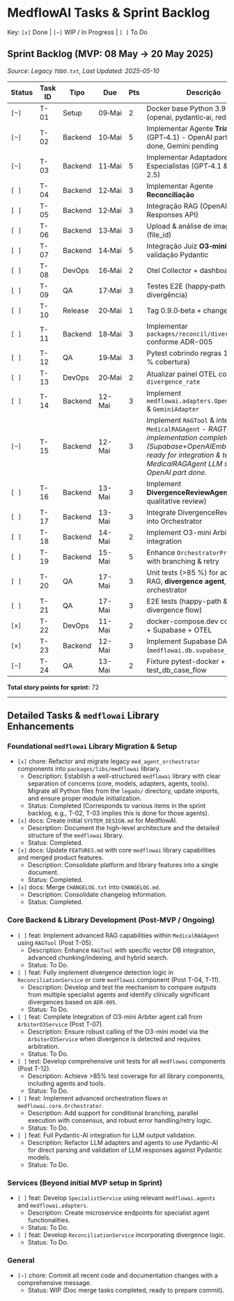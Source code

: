 # MedflowAI Tasks & Sprint Backlog

Key: `[x]` Done | `[~]` WIP / In Progress | `[ ]` To Do

## Sprint Backlog (MVP: 08 May → 20 May 2025)

*Source: Legacy `TODO.txt`, Last Updated: 2025-05-10*

| Status | Task ID | Tipo    | Due    | Pts | Descrição                                                      |
|--------|---------|---------|--------|-----|----------------------------------------------------------------|
| `[~]`  | T-01    | Setup   | 09‑Mai | 2   | Docker base Python 3.9 + libs (openai, pydantic‑ai, redis, otel) |
| `[~]`  | T-02    | Backend | 10‑Mai | 5   | Implementar Agente **Triagem** (GPT‑4.1) - OpenAI part partially done, Gemini pending |
| `[~]`  | T-03    | Backend | 11‑Mai | 5   | Implementar Adaptadores Especialistas (GPT‑4.1 & Gemini 2.5)   |
| `[ ]`  | T-04    | Backend | 12‑Mai | 3   | Implementar Agente **Reconciliação**                             |
| `[ ]`  | T-05    | Backend | 12‑Mai | 3   | Integração RAG (OpenAI Responses API)                          |
| `[ ]`  | T-06    | Backend | 13‑Mai | 3   | Upload & análise de imagens (file_id)                          |
| `[ ]`  | T-07    | Backend | 14‑Mai | 5   | Integração Juiz **O3‑mini** + validação Pydantic               |
| `[ ]`  | T-08    | DevOps  | 16‑Mai | 2   | Otel Collector + dashboards                                    |
| `[ ]`  | T-09    | QA      | 17‑Mai | 3   | Testes E2E (happy‑path & divergência)                          |
| `[ ]`  | T-10    | Release | 20‑Mai | 1   | Tag 0.9.0‑beta + changelog                                     |
| `[ ]`  | T-11    | Backend | 18‑Mai | 3   | Implementar `packages/reconcil/divergence.py` conforme ADR-005 |
| `[ ]`  | T-12    | QA      | 19‑Mai | 3   | Pytest cobrindo regras 1-5 (≥ 90 % cobertura)                  |
| `[ ]`  | T-13    | DevOps  | 20‑Mai | 2   | Atualizar painel OTEL com `divergence_rate`                    |
| `[ ]`  | T-14    | Backend | 12-Mai | 3   | Implement `medflowai.adapters.OpenAIAdapter` & `GeminiAdapter` |
| `[~]`  | T-15    | Backend | 12-Mai | 3   | Implement `RAGTool` & integrate into `MedicalRAGAgent` - _RAGTool implementation complete (Supabase+OpenAIEmbeddings), ready for integration & testing. MedicalRAGAgent LLM synthesis OpenAI part done._ |
| `[ ]`  | T-16    | Backend | 13-Mai | 3   | Implement **DivergenceReviewAgent** (LLM qualitative review) |
| `[ ]`  | T-17    | Backend | 13-Mai | 3   | Integrate DivergenceReviewAgent into Orchestrator |
| `[ ]`  | T-18    | Backend | 14-Mai | 2   | Implement O3-mini Arbiter stub integration |
| `[ ]`  | T-19    | Backend | 15-Mai | 5   | Enhance `OrchestratorPrincipal` with branching & retry |
| `[ ]`  | T-20    | QA      | 17-Mai | 3   | Unit tests (>85 %) for adapters, RAG, **divergence agent**, orchestrator |
| `[ ]`  | T-21    | QA      | 17-Mai | 3   | E2E tests (happy-path & divergence flow)                      |
| `[x]`  | T-22    | DevOps  | 11-Mai | 2   | docker-compose.dev com Redis + Supabase + OTEL |
| `[x]`  | T-23    | Backend | 12-Mai | 3   | Implement Supabase DAL (`medflowai.db.supabase_client`) |
| `[~]`  | T-24    | QA      | 13-Mai | 2   | Fixture pytest-docker + test_db_case_flow |

**Total story points for sprint:** 72

---

## Detailed Tasks & `medflowai` Library Enhancements

### Foundational `medflowai` Library Migration & Setup

*   `[x]` chore: Refactor and migrate legacy `med_agent_orchestrator` components into `packages/libs/medflowai` library.
    *   Description: Establish a well-structured `medflowai` library with clear separation of concerns (core, models, adapters, agents, tools). Migrate all Python files from the `legado/` directory, update imports, and ensure proper module initialization.
    *   Status: Completed (Corresponds to various items in the sprint backlog, e.g., T-02, T-03 implies this is done for those agents).
*   `[x]` docs: Create initial `SYSTEM_DESIGN.md` for MedflowAI.
    *   Description: Document the high-level architecture and the detailed structure of the `medflowai` library.
    *   Status: Completed.
*   `[x]` docs: Update `FEATURES.md` with core `medflowai` library capabilities and merged product features.
    *   Description: Consolidate platform and library features into a single document.
    *   Status: Completed.
*   `[x]` docs: Merge `CHANGELOG.txt` into `CHANGELOG.md`.
    *   Description: Consolidate changelog information.
    *   Status: Completed.

### Core Backend & Library Development (Post-MVP / Ongoing)

*   `[ ]` feat: Implement advanced RAG capabilities within `MedicalRAGAgent` using `RAGTool` (Post T-05).
    *   Description: Enhance `RAGTool` with specific vector DB integration, advanced chunking/indexing, and hybrid search.
    *   Status: To Do.
*   `[ ]` feat: Fully implement divergence detection logic in `ReconciliationService` or core `medflowai` component (Post T-04, T-11).
    *   Description: Develop and test the mechanism to compare outputs from multiple specialist agents and identify clinically significant divergences based on `ADR-005`.
    *   Status: To Do.
*   `[ ]` feat: Complete Integration of O3-mini Arbiter agent call from `ArbiterO3Service` (Post T-07).
    *   Description: Ensure robust calling of the O3-mini model via the `ArbiterO3Service` when divergence is detected and requires arbitration.
    *   Status: To Do.
*   `[ ]` test: Develop comprehensive unit tests for all `medflowai` components (Post T-12).
    *   Description: Achieve >85% test coverage for all library components, including agents and tools.
    *   Status: To Do.
*   `[ ]` feat: Implement advanced orchestration flows in `medflowai.core.Orchestrator`.
    *   Description: Add support for conditional branching, parallel execution with consensus, and robust error handling/retry logic.
    *   Status: To Do.
*   `[ ]` feat: Full Pydantic-AI integration for LLM output validation.
    *   Description: Refactor LLM adapters and agents to use Pydantic-AI for direct parsing and validation of LLM responses against Pydantic models.
    *   Status: To Do.

### Services (Beyond initial MVP setup in Sprint)

*   `[ ]` feat: Develop `SpecialistService` using relevant `medflowai.agents` and `medflowai.adapters`.
    *   Description: Create microservice endpoints for specialist agent functionalities.
    *   Status: To Do.
*   `[ ]` feat: Develop `ReconciliationService` incorporating divergence logic.
    *   Status: To Do.

### General

*   `[~]` chore: Commit all recent code and documentation changes with a comprehensive message.
    *   Status: WIP (Doc merge tasks completed, ready to prepare commit).

